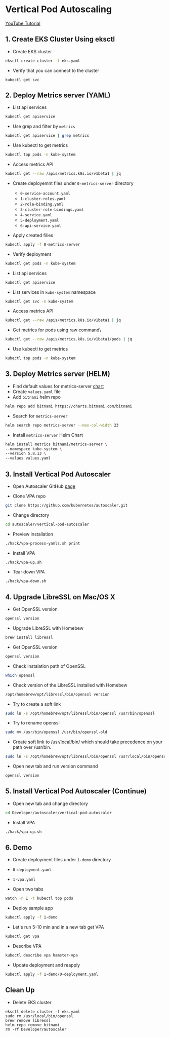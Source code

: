 # Vertical Pod Autoscaling

[YouTube Tutorial]()

## 1. Create EKS Cluster Using eksctl

- Create EKS cluster
```bash
eksctl create cluster -f eks.yaml
```
- Verify that you can connect to the cluster
```
kubectl get svc
```

## 2. Deploy Metrics server (YAML)

- List api services
```bash
kubectl get apiservice
```

- Use grep and filter by `metrics`
```bash
kubectl get apiservice | grep metrics
```

- Use kubectl to get metrics
```bash
kubectl top pods -n kube-system
```

- Access metrics API

```bash
kubectl get --raw /apis/metrics.k8s.io/v1beta1 | jq
```

- Create deployemnt files under `0-metrics-server` directory
  - `0-service-account.yaml`
  - `1-cluster-roles.yaml`
  - `2-role-binding.yaml`
  - `3-cluster-role-bindings.yaml`
  - `4-service.yaml`
  - `5-deployment.yaml`
  - `6-api-service.yaml`

- Apply created filies

```bash
kubectl apply -f 0-metrics-server
```

- Verify deployment

```bash
kubectl get pods -n kube-system
```

- List api services
```bash
kubectl get apiservice
```
- List services in `kube-system` namespace
```bash
kubectl get svc -n kube-system
```

- Access metrics API

```bash
kubectl get --raw /apis/metrics.k8s.io/v1beta1 | jq
```

- Get metrics for pods using raw command\
```bash
kubectl get --raw /apis/metrics.k8s.io/v1beta1/pods | jq
```

- Use kubectl to get metrics
```bash
kubectl top pods -n kube-system
```

## 3. Deploy Metrics server (HELM)

- Find default values for metrics-server [chart](https://github.com/bitnami/charts/tree/master/bitnami/metrics-server)
- Create `values.yaml` file
- Add `bitnami` helm repo
```bash
helm repo add bitnami https://charts.bitnami.com/bitnami
```

- Search for `metrics-server`
```bash
helm search repo metrics-server --max-col-width 23
```

- Install `metrics-server` Helm Chart
```bash
helm install metrics bitnami/metrics-server \
--namespace kube-system \
--version 5.8.13 \
--values values.yaml
```

## 3. Install Vertical Pod Autoscaler

- Open Autoscaler GitHub [page](https://github.com/kubernetes/autoscaler/tree/master/vertical-pod-autoscaler)

- Clone VPA repo
```bash
git clone https://github.com/kubernetes/autoscaler.git
```
- Change directory
```bash
cd autoscaler/vertical-pod-autoscaler
```
- Preview installation
```bash
./hack/vpa-process-yamls.sh print
```
- Install VPA
```bash
./hack/vpa-up.sh
```

- Tear down VPA
```bash
./hack/vpa-down.sh
```

## 4. Upgrade LibreSSL on Mac/OS X

- Get OpenSSL version
```bash
openssl version
```

- Upgrade LibreSSL with Homebew
```bash
brew install libressl
```

- Get OpenSSL version
```bash
openssl version
```
- Check instalation path of OpenSSL
```bash
which openssl
```
- Check version of the LibreSSL installed with Homebew
```bash
/opt/homebrew/opt/libressl/bin/openssl version
```
- Try to create a soft link
```bash
sudo ln -s /opt/homebrew/opt/libressl/bin/openssl /usr/bin/openssl
```
- Try to rename openssl
```bash
sudo mv /usr/bin/openssl /usr/bin/openssl-old
```

- Create soft link to /usr/local/bin/ which should take precedence on your path over /usr/bin.
```bash
sudo ln -s /opt/homebrew/opt/libressl/bin/openssl /usr/local/bin/openssl
```

- Open new tab and run version command
```bash
openssl version
```

## 5. Install Vertical Pod Autoscaler (Continue)

- Open new tab and change directory
```bash
cd Developer/autoscaler/vertical-pod-autoscaler
```

- Install VPA
```bash
./hack/vpa-up.sh
```

## 6. Demo
- Create deployment files under `1-demo` directory
 - `0-deployment.yaml`
 - `1-vpa.yaml`

- Open two tabs
```bash
watch -n 1 -t kubectl top pods
```

- Deploy sample app
```bash
kubectl apply -f 1-demo
```

- Let's run 5-10 min and in a new tab get VPA
```bash
kubectl get vpa
```

- Describe VPA
```bash
kubectl describe vpa hamster-vpa
```

- Update deployment and reapply
```bash
kubectl apply -f 1-demo/0-deployment.yaml
```

## Clean Up
- Delete EKS cluster
```
eksctl delete cluster -f eks.yaml
sudo rm /usr/local/bin/openssl
brew remove libressl
helm repo remove bitnami
rm -rf Developer/autoscaler
```
